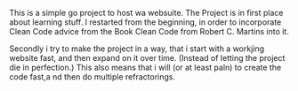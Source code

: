 This is a simple go project to host wa websuite.
The Project is in first place about learning stuff. 
I restarted from the beginning, in order to incorporate Clean Code advice from the Book Clean Code from Robert C. Martins into it.

Secondly i try to make the project in a way, that i start with a workjing website fast, and then expand on it over time. (Instead of letting the project die in perfection.)
This also means that i will (or at least paln) to create the code fast,a nd then do multiple refractorings.

